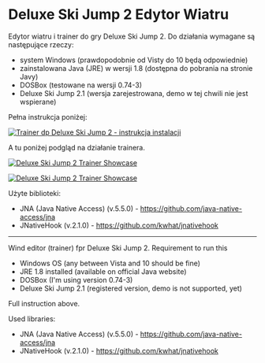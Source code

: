 # Deluxe Ski Jump 2 Edytor Wiatru

Edytor wiatru i trainer do gry Deluxe Ski Jump 2.
Do działania wymagane są następujące rzeczy:
* system Windows (prawdopodobnie od Visty do 10 będą odpowiednie)
* zainstalowana Java (JRE) w wersji 1.8 (dostępna do pobrania na stronie Javy)
* DOSBox (testowane na wersji 0.74-3)
* Deluxe Ski Jump 2.1 (wersja zarejestrowana, demo w tej chwili nie jest wspierane)

Pełna instrukcja poniżej:

[![Trainer dp Deluxe Ski Jump 2 - instrukcja instalacji](https://img.youtube.com/vi/wF5koO6oowk/0.jpg)](https://www.youtube.com/watch?v=wF5koO6oowk)

A tu poniżej podgląd na działanie trainera.

[![Deluxe Ski Jump 2 Trainer Showcase](https://img.youtube.com/vi/ttbO3dwh7tM/0.jpg)](https://www.youtube.com/watch?v=ttbO3dwh7tM)

[![Deluxe Ski Jump 2 Trainer Showcase](https://img.youtube.com/vi/BnmftD9JtF0/0.jpg)](https://www.youtube.com/watch?v=BnmftD9JtF0)

Użyte biblioteki:
* JNA (Java Native Access) (v.5.5.0) - https://github.com/java-native-access/jna
* JNativeHook (v.2.1.0) - https://github.com/kwhat/jnativehook
_____________________________________

Wind editor (trainer) fpr Deluxe Ski Jump 2.
Requirement to run this
* Windows OS (any between Vista and 10 should be fine)
* JRE 1.8 installed (available on official Java website)
* DOSBox (I'm using version 0.74-3)
* Deluxe Ski Jump 2.1 (registered version, demo is not supported, yet)

Full instruction above.

Used libraries:
* JNA (Java Native Access) (v.5.5.0) - https://github.com/java-native-access/jna
* JNativeHook (v.2.1.0) - https://github.com/kwhat/jnativehook
